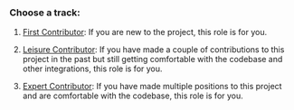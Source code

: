### Choose a track:

1) [First Contributor](first-contributor.md): If you are new to the project, this role is for you.

2) [Leisure Contributor](leisure-contributor.md): If you have made a couple of contributions to this project in the past but still getting comfortable with the codebase and other integrations, this role is for you.

3) [Expert Contributor](expert-contributor.md): If you have made multiple positions to this project and are comfortable with the codebase, this role is for you.
